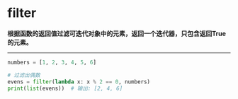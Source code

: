 # filter

**根据函数的返回值过滤可迭代对象中的元素，返回一个迭代器，只包含返回True的元素。**

---

```python
numbers = [1, 2, 3, 4, 5, 6]

# 过滤出偶数
evens = filter(lambda x: x % 2 == 0, numbers)
print(list(evens))  # 输出: [2, 4, 6]
```
